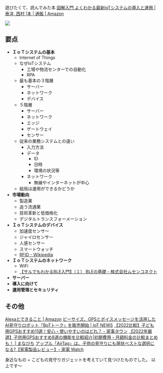 遊びたくて、読んでみた本
[図解入門 よくわかる最新IoTシステムの導入と運用 | 泰洋, 西村 |本 | 通販 | Amazon](https://www.amazon.co.jp/dp/4798061670)

![](https://images-na.ssl-images-amazon.com/images/I/51WRXDhJFnL._SX351_BO1,204,203,200_.jpg)

## 要点

- **ＩｏＴシステムの基本**
    - Internet of Things
    - なぜIoTシステム
        - 工場や物流センターでの自動化
        - RPA
    - 最も基本の３階層
        - サーバー
        - ネットワーク
        - デバイス
    - ５階層
        - サーバー
        - ネットワーク
        - エッジ
        - ゲートウェイ
        - センサー
    - 従来の業務システムとの違い
        - 入力方法
        - データ
            - ID
            - 日時
            - 環境の状況等
        - ネットワーク
            - 無線やインターネットが中心
    - 結局は運用ができるかどうか
- **市場動向**
    - 製造業
    - 追う流通業
    - 技術革新と低価格化
    - デジタルトランスフォーメーション
- **ＩｏＴシステムのデバイス**
    - 加速度センサー
    - ジャイロセンサー
    - 人感センサー
    - スマートウォッチ
    - [RFID - Wikipedia](https://ja.wikipedia.org/wiki/RFID)
- **ＩｏＴシステムのネットワーク**
    - WiFi
    - [【サルでもわかるBLE入門】（１） BLEの基礎 - 株式会社ムセンコネクト](https://www.musen-connect.co.jp/blog/course/trial-production/ble-beginner-1/)
- **サーバー**
- **導入に向けて**
- **運用管理とセキュリティ**

## その他

[Alexaとできること | Amazon](https://www.amazon.co.jp/meet-alexa/b?ie=UTF8&node=5485773051)
[ビーサイズ、GPSとボイスメッセージを活用したAI見守りロボット「BoTトーク」を販売開始 | IoT NEWS](https://iotnews.jp/archives/199333)
[【2022比較】子ども用GPSおすすめ11選！安心・使いやすいのはどれ？ - 家事タウン](https://kajidaikou-hikaku.jp/%E5%AD%90%E3%81%A9%E3%82%82gps%E3%81%8A%E3%81%99%E3%81%99%E3%82%81/)
[【2022年厳選】子供用GPSおすすめ8選の機能を比較紹介|初期費用・月額料金の比較まとめも！ | まなびち](https://bsc-int.co.jp/media/2093/)
[アップル「AirTag」は、子供の見守りにも現状ベストな選択になる?【家電製品レビュー】- 家電 Watch](https://kaden.watch.impress.co.jp/docs/column_review/kaden/1330313.html)

身近なもの + こどもの見守りガジェットを考えていて見つけたものでした。
以上です～


